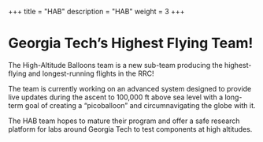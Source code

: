 +++
title = "HAB"
description = "HAB"
weight = 3
+++

# Georgia Tech’s Highest Flying Team!
 
The High-Altitude Balloons team is a new sub-team producing the highest-flying and longest-running flights in the RRC!

The team is currently working on an advanced system designed to provide live updates during the ascent to 100,000 ft above sea level with a long-term goal of creating a “picoballoon” and circumnavigating the globe with it.

The HAB team hopes to mature their program and offer a safe research platform for labs around Georgia Tech to test components at high altitudes.

